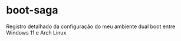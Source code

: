 # boot-saga
Registro detalhado da configuração do meu ambiente dual boot entre Windows 11 e Arch Linux
